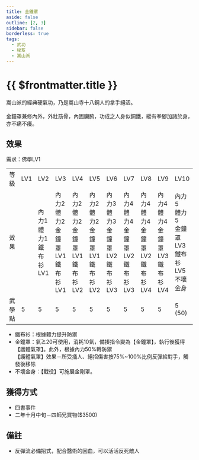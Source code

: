 ```yaml
---
title: 金鐘罩
aside: false
outline: [2, 3]
sidebar: false
borderless: true
tags:
  - 武功
  - 秘笈
  - 嵩山派
---
```


# {{ $frontmatter.title }}

<BookItemIcon :size="`medium`" :needLink="false" :no="1030"></BookItemIcon>

嵩山派的經典硬氣功，乃是嵩山寺十八銅人的拿手絕活。
<br><br>
金鐘罩兼修內外，外壯筋骨，內固臟腑，功成之人身似銅鐵，縱有拳腳加諸於身，亦不痛不癢。
<br clear="all" />

## 效果

需求：佛學LV1

<table>
    <tr>
        <td>等級</td>
        <td>LV1</td>
        <td>LV2</td>
        <td>LV3</td>
        <td>LV4</td>
        <td>LV5</td>
        <td>LV6</td>
        <td>LV7</td>
        <td>LV8</td>
        <td>LV9</td>
        <td>LV10</td>
    </tr>
    <tr>
        <td>效果</td>
        <td></td>
        <td>內力1<br>體力1<br>鐵布衫LV1</td>
        <td>內力2<br>體力2<br>金鐘罩LV1<br>鐵布衫LV1</td>
        <td>內力2<br>體力2<br>金鐘罩LV1<br>鐵布衫LV2</td>
        <td>內力2<br>體力2<br>金鐘罩LV1<br>鐵布衫LV2</td>
        <td>內力3<br>體力3<br>金鐘罩LV2<br>鐵布衫LV3</td>
        <td>內力4<br>體力4<br>金鐘罩LV2<br>鐵布衫LV3</td>
        <td>內力4<br>體力4<br>金鐘罩LV2<br>鐵布衫LV4</td>
        <td>內力4<br>體力4<br>金鐘罩LV3<br>鐵布衫LV4</td>
        <td>內力5<br>體力5<br>金鐘罩LV3<br>鐵布衫LV5<br>不壞金身</td>
    </tr>
    <tr>
        <td>武學點</td>
        <td>5</td>
        <td>5</td>
        <td>5</td>
        <td>5</td>
        <td>5</td>
        <td>5</td>
        <td>5</td>
        <td>5</td>
        <td>5</td>
        <td>5 (50)</td>
    </tr>
</table>

- 鐵布衫：根據體力提升防禦
- 金鐘罩：氣≧20可使用，消耗10氣，備揍指令變為【金鐘罩】，執行後獲得【護體氣罩】。此外，根據內力50%轉防禦<br>
【護體氣罩】效果－所受捅人、絕招傷害按75%~100%比例反彈給對手，觸發後移除
- 不壞金身：【戰役】可施展金剛罩。

## 獲得方式

- 四書事件
- 二年十月中旬－四師兄買物($3500)

## 備註

- 反彈流必備招式，配合醫術的回血，可以活活反死敵人
